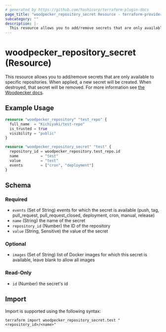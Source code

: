 ```yaml
---
# generated by https://github.com/hashicorp/terraform-plugin-docs
page_title: "woodpecker_repository_secret Resource - terraform-provider-woodpecker"
subcategory: ""
description: |-
  This resource allows you to add/remove secrets that are only available to specific repositories. When applied, a new secret will be created. When destroyed, that secret will be removed. For more information see the Woodpecker docs https://woodpecker-ci.org/docs/usage/secrets.
---
```


# woodpecker_repository_secret (Resource)

This resource allows you to add/remove secrets that are only available to specific repositories. When applied, a new secret will be created. When destroyed, that secret will be removed. For more information see [the Woodpecker docs](https://woodpecker-ci.org/docs/usage/secrets).

## Example Usage

```terraform
resource "woodpecker_repository" "test_repo" {
  full_name  = "Kichiyaki/test-repo"
  is_trusted = true
  visibility = "public"
}

resource "woodpecker_repository_secret" "test" {
  repository_id = woodpecker_repository.test_repo.id
  name          = "test"
  value         = "test"
  events        = ["cron", "deployment"]
}
```

<!-- schema generated by tfplugindocs -->
## Schema

### Required

- `events` (Set of String) events for which the secret is available (push, tag, pull_request, pull_request_closed, deployment, cron, manual, release)
- `name` (String) the name of the secret
- `repository_id` (Number) the ID of the repository
- `value` (String, Sensitive) the value of the secret

### Optional

- `images` (Set of String) list of Docker images for which this secret is available, leave blank to allow all images

### Read-Only

- `id` (Number) the secret's id

## Import

Import is supported using the following syntax:

```shell
terraform import woodpecker_repository_secret.test "<repository_id>/<name>"
```
